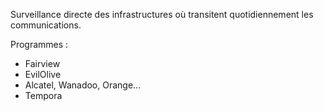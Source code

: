 Surveillance directe des infrastructures où transitent quotidiennement les communications.

Programmes :
* Fairview
* EvilOlive
* Alcatel, Wanadoo, Orange...
* Tempora